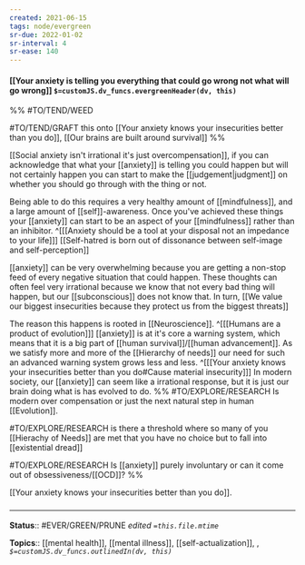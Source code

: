 ```yaml
---
created: 2021-06-15
tags: node/evergreen
sr-due: 2022-01-02
sr-interval: 4
sr-ease: 140
---
```


#### [[Your anxiety is telling you everything that could go wrong not what will go wrong]] `$=customJS.dv_funcs.evergreenHeader(dv, this)`
%%
#TO/TEND/WEED

#TO/TEND/GRAFT this onto [[Your anxiety knows your insecurities better than you do]], [[Our brains are built around survival]]
%%

[[Social anxiety isn't irrational it's just overcompensation]],
if you can acknowledge that what your [[anxiety]] is telling you could happen but will not certainly happen you can start to make the [[judgement|judgment]] on whether you should go through with the thing or not. 

Being able to do this requires a very healthy amount of [[mindfulness]], and a large amount of [[self]]-awareness. Once you've achieved these things your [[anxiety]] can start to be an aspect of your [[mindfulness]] rather than an inhibitor. 
^[[[Anxiety should be a tool at your disposal not an impedance to your life]]]
[[Self-hatred is born out of dissonance between self-image and self-perception]]

[[anxiety]] can be very overwhelming because you are getting a non-stop feed of every negative situation that could happen. These thoughts can often feel very irrational because we know that not every bad thing will happen, but our [[subconscious]] does not know that. In turn, [[We value our biggest insecurities because they protect us from the biggest threats]]

The reason this happens is rooted in [[Neuroscience]]. 
^[[[Humans are a product of evolution]]]
[[anxiety]] is at it's core a warning system, which means that it is a big part of [[human survival]]/[[human advancement]].
As we satisfy more and more of the [[Hierarchy of needs]] our need for such an advanced warning system grows less and less.
^[[[Your anxiety knows your insecurities better than you do#Cause material insecurity]]]
In modern society, our [[anxiety]] can seem like a irrational response, but it is just our brain doing what is has evolved to do. 
%%
#TO/EXPLORE/RESEARCH Is modern over compensation or just the next natural step in human [[Evolution]].

#TO/EXPLORE/RESEARCH is there a threshold where so many of you [[Hierachy of Needs]] are met that you have no choice but to fall into [[existential dread]]

#TO/EXPLORE/RESEARCH Is [[anxiety]] purely involuntary or can it come out of obsessiveness/[[OCD]]?
%%

[[Your anxiety knows your insecurities better than you do]].

### <hr class="footnote"/>

**Status**:: #EVER/GREEN/PRUNE 
*edited `=this.file.mtime`*

**Topics**:: [[mental health]], [[mental illness]], [[self-actualization]], , 
*`$=customJS.dv_funcs.outlinedIn(dv, this)`*
